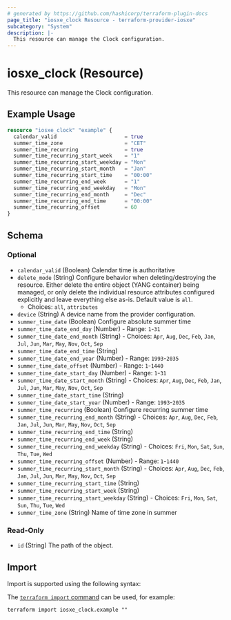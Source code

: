 ```yaml
---
# generated by https://github.com/hashicorp/terraform-plugin-docs
page_title: "iosxe_clock Resource - terraform-provider-iosxe"
subcategory: "System"
description: |-
  This resource can manage the Clock configuration.
---
```


# iosxe_clock (Resource)

This resource can manage the Clock configuration.

## Example Usage

```terraform
resource "iosxe_clock" "example" {
  calendar_valid                      = true
  summer_time_zone                    = "CET"
  summer_time_recurring               = true
  summer_time_recurring_start_week    = "1"
  summer_time_recurring_start_weekday = "Mon"
  summer_time_recurring_start_month   = "Jan"
  summer_time_recurring_start_time    = "00:00"
  summer_time_recurring_end_week      = "1"
  summer_time_recurring_end_weekday   = "Mon"
  summer_time_recurring_end_month     = "Dec"
  summer_time_recurring_end_time      = "00:00"
  summer_time_recurring_offset        = 60
}
```

<!-- schema generated by tfplugindocs -->
## Schema

### Optional

- `calendar_valid` (Boolean) Calendar time is authoritative
- `delete_mode` (String) Configure behavior when deleting/destroying the resource. Either delete the entire object (YANG container) being managed, or only delete the individual resource attributes configured explicitly and leave everything else as-is. Default value is `all`.
  - Choices: `all`, `attributes`
- `device` (String) A device name from the provider configuration.
- `summer_time_date` (Boolean) Configure absolute summer time
- `summer_time_date_end_day` (Number) - Range: `1`-`31`
- `summer_time_date_end_month` (String) - Choices: `Apr`, `Aug`, `Dec`, `Feb`, `Jan`, `Jul`, `Jun`, `Mar`, `May`, `Nov`, `Oct`, `Sep`
- `summer_time_date_end_time` (String)
- `summer_time_date_end_year` (Number) - Range: `1993`-`2035`
- `summer_time_date_offset` (Number) - Range: `1`-`1440`
- `summer_time_date_start_day` (Number) - Range: `1`-`31`
- `summer_time_date_start_month` (String) - Choices: `Apr`, `Aug`, `Dec`, `Feb`, `Jan`, `Jul`, `Jun`, `Mar`, `May`, `Nov`, `Oct`, `Sep`
- `summer_time_date_start_time` (String)
- `summer_time_date_start_year` (Number) - Range: `1993`-`2035`
- `summer_time_recurring` (Boolean) Configure recurring summer time
- `summer_time_recurring_end_month` (String) - Choices: `Apr`, `Aug`, `Dec`, `Feb`, `Jan`, `Jul`, `Jun`, `Mar`, `May`, `Nov`, `Oct`, `Sep`
- `summer_time_recurring_end_time` (String)
- `summer_time_recurring_end_week` (String)
- `summer_time_recurring_end_weekday` (String) - Choices: `Fri`, `Mon`, `Sat`, `Sun`, `Thu`, `Tue`, `Wed`
- `summer_time_recurring_offset` (Number) - Range: `1`-`1440`
- `summer_time_recurring_start_month` (String) - Choices: `Apr`, `Aug`, `Dec`, `Feb`, `Jan`, `Jul`, `Jun`, `Mar`, `May`, `Nov`, `Oct`, `Sep`
- `summer_time_recurring_start_time` (String)
- `summer_time_recurring_start_week` (String)
- `summer_time_recurring_start_weekday` (String) - Choices: `Fri`, `Mon`, `Sat`, `Sun`, `Thu`, `Tue`, `Wed`
- `summer_time_zone` (String) Name of time zone in summer

### Read-Only

- `id` (String) The path of the object.

## Import

Import is supported using the following syntax:

The [`terraform import` command](https://developer.hashicorp.com/terraform/cli/commands/import) can be used, for example:

```shell
terraform import iosxe_clock.example ""
```
